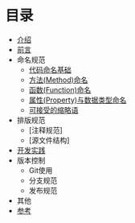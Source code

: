 # 目录

* [介绍](README.md)
* [前言](why.md)
* 命名规范
    * [代码命名基础](1_Code_Naming_Basics.md)
    * [方法(Method)命名](2_Naming_Methods.md)
    * [函数(Function)命名](3_Naming_Functions.md)
    * [属性(Property)与数据类型命名](4_Naming_Properties_and_Data_Types.md)
    * [可接受的缩略语](5_Acceptable_Abbreviations_and_Acronyms.md)
* 排版规范
    * [注释规范]
    * [源文件结构]
* [开发实践](6_Tips_and_Techniques_for_Framework_Developers.md)
* 版本控制
    * Git使用
    * 分支规范
    * 发布规范
* 其他
* [参考](Reference.md)


